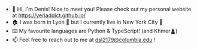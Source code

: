 - 🧍 Hi, I'm Denis! Nice to meet you! Please check out my personal website at https://yeriaddict.github.io/
- 🏠 I was born in Lyon 🥖 but I currently live in New York City 🗽
- ⌨️ My favourite languages are Python & TypeScript! (and Khmer🛕)
- 📫 Feel free to reach out to me at dsl2179@columbia.edu !
